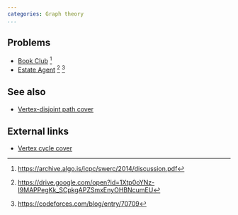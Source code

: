 ```yaml
---
categories: Graph theory
...
```


## Problems
- [Book Club](https://open.kattis.com/problems/bookclub) [^1]
- [Estate Agent](https://drive.google.com/open?id=1hXhWrWjvHrWOlvcp5GTkjU-gp21a2uf8) [^2] [^3]

## See also
- [Vertex-disjoint path cover]()

## External links
- [Vertex cycle cover](https://en.wikipedia.org/wiki/Vertex_cycle_cover)


[^1]: <https://archive.algo.is/icpc/swerc/2014/discussion.pdf>
[^2]: <https://drive.google.com/open?id=1Xtp0oYNz-I9MAPPegKk_SCpkgAPZSmxEnyOHBNcumEU>
[^3]: <https://codeforces.com/blog/entry/70709>